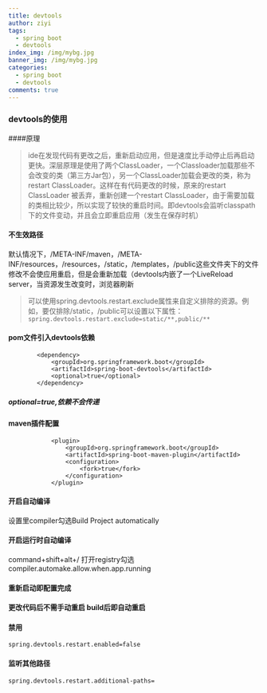 ```yaml
---
title: devtools
author: ziyi
tags:
  - spring boot
  - devtools
index_img: /img/mybg.jpg
banner_img: /img/mybg.jpg
categories:
  - spring boot
  - devtools
comments: true
---
```


### devtools的使用
####原理
> ide在发现代码有更改之后，重新启动应用，但是速度比手动停止后再启动更快。深层原理是使用了两个ClassLoader，一个Classloader加载那些不会改变的类（第三方Jar包），另一个ClassLoader加载会更改的类，称为restart ClassLoader。这样在有代码更改的时候，原来的restart ClassLoader 被丢弃，重新创建一个restart ClassLoader，由于需要加载的类相比较少，所以实现了较快的重启时间。即devtools会监听classpath下的文件变动，并且会立即重启应用（发生在保存时机）

#### 不生效路径
默认情况下，/META-INF/maven，/META-INF/resources，/resources，/static，/templates，/public这些文件夹下的文件修改不会使应用重启，但是会重新加载（devtools内嵌了一个LiveReload server，当资源发生改变时，浏览器刷新

>可以使用spring.devtools.restart.exclude属性来自定义排除的资源。例如，要仅排除/static，/public可以设置以下属性：
``spring.devtools.restart.exclude=static/**,public/**``

#### pom文件引入devtools依赖
```
		<dependency>
			<groupId>org.springframework.boot</groupId>
			<artifactId>spring-boot-devtools</artifactId>
			<optional>true</optional>
		</dependency>
```
##### optional=true,依赖不会传递
#### maven插件配置
```
			<plugin>
				<groupId>org.springframework.boot</groupId>
				<artifactId>spring-boot-maven-plugin</artifactId>
				<configuration>
					<fork>true</fork>
				</configuration>
			</plugin>
```
#### 开启自动编译
设置里compiler勾选Build Project automatically
#### 开启运行时自动编译
command+shift+alt+/ 打开registry勾选compiler.automake.allow.when.app.running
#### 重新启动即配置完成
#### 更改代码后不需手动重启 build后即自动重启
#### 禁用
``spring.devtools.restart.enabled=false``
#### 监听其他路径
``spring.devtools.restart.additional-paths=``
